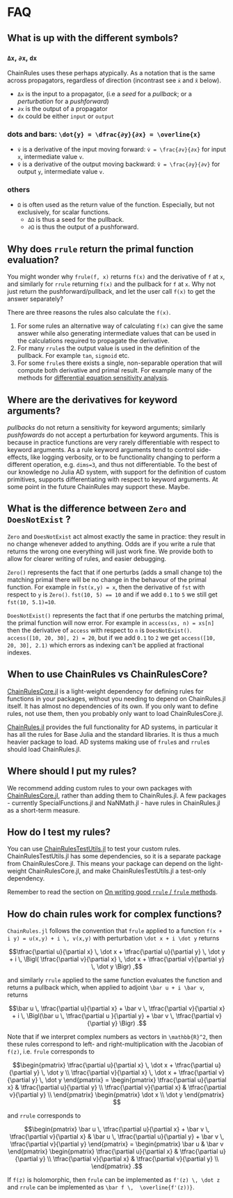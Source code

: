 # FAQ

## What is up with the different symbols?

### `Δx`, `∂x`, `dx`
ChainRules uses these perhaps atypically.
As a notation that is the same across propagators, regardless of direction (incontrast see `ẋ` and `x̄` below).

 - `Δx` is the input to a propagator, (i.e a _seed_ for a _pullback_; or a _perturbation_ for a _pushforward_)
 - `∂x` is the output of a propagator
 - `dx` could be either `input` or `output`


### dots and bars: ``\dot{y} = \dfrac{∂y}{∂x} = \overline{x}``
 - `v̇` is a derivative of the input moving forward: ``v̇ = \frac{∂v}{∂x}`` for input ``x``, intermediate value ``v``.
 - `v̄` is a derivative of the output moving backward: ``v̄ = \frac{∂y}{∂v}`` for output ``y``, intermediate value ``v``.

### others
 - `Ω` is often used as the return value of the function. Especially, but not exclusively, for scalar functions.
     - `ΔΩ` is thus a seed for the pullback.
     - `∂Ω` is thus the output of a pushforward.


## Why does `rrule` return the primal function evaluation?
You might wonder why `frule(f, x)` returns `f(x)` and the derivative of `f` at `x`, and similarly for `rrule` returning `f(x)` and the pullback for `f` at `x`.
Why not just return the pushforward/pullback, and let the user call `f(x)` to get the answer separately?

There are three reasons the rules also calculate the `f(x)`.
1. For some rules an alternative way of calculating `f(x)` can give the same answer while also generating intermediate values that can be used in the calculations required to propagate the derivative.
2. For many `rrule`s the output value is used in the definition of the pullback. For example `tan`, `sigmoid` etc.
3. For some `frule`s there exists a single, non-separable operation that will compute both derivative and primal result. For example many of the methods for [differential equation sensitivity analysis](https://docs.juliadiffeq.org/stable/analysis/sensitivity/#sensitivity-1).

## Where are the derivatives for keyword arguments?
_pullbacks_ do not return a sensitivity for keyword arguments;
similarly _pushfowards_ do not accept a perturbation for keyword arguments.
This is because in practice functions are very rarely differentiable with respect to keyword arguments.
As a rule keyword arguments tend to control side-effects, like logging verbosity,
or to be functionality changing to perform a different operation, e.g. `dims=3`, and thus not differentiable.
To the best of our knowledge no Julia AD system, with support for the definition of custom primitives, supports differentiating with respect to keyword arguments.
At some point in the future ChainRules may support these. Maybe.


## What is the difference between `Zero` and `DoesNotExist` ?
`Zero` and `DoesNotExist` act almost exactly the same in practice: they result in no change whenever added to anything.
Odds are if you write a rule that returns the wrong one everything will just work fine.
We provide both to allow for clearer writing of rules, and easier debugging.

`Zero()` represents the fact that if one perturbs (adds a small change to) the matching primal there will be no change in the behavour of the primal function.
For example in `fst(x,y) = x`, then the derivative of `fst` with respect to `y` is `Zero()`.
`fst(10, 5) == 10` and if we add `0.1` to `5` we still get `fst(10, 5.1)=10`.

`DoesNotExist()` represents the fact that if one perturbs the matching primal, the primal function will now error.
For example in `access(xs, n) = xs[n]` then the derivative of `access` with respect to `n` is `DoesNotExist()`.
`access([10, 20, 30], 2) = 20`, but if we add `0.1` to `2` we get `access([10, 20, 30], 2.1)` which errors as indexing can't be applied at fractional indexes.


## When to use ChainRules vs ChainRulesCore?

[ChainRulesCore.jl](https://github.com/JuliaDiff/ChainRulesCore.jl) is a light-weight dependency for defining rules for functions in your packages, without you needing to depend on ChainRules.jl itself.
It has almost no dependencies of its own.
If you only want to define rules, not use them, then you probably only want to load ChainRulesCore.jl.

[ChainRules.jl](https://github.com/JuliaDiff/ChainRules.jl) provides the full functionality for AD systems, in particular it has all the rules for Base Julia and the standard libraries.
It is thus a much heavier package to load.
AD systems making use of `frule`s and `rrule`s should load ChainRules.jl.

## Where should I put my rules?

We recommend adding custom rules to your own packages with [ChainRulesCore.jl](https://github.com/JuliaDiff/ChainRulesCore.jl), rather than adding them to ChainRules.jl.
A few packages - currently SpecialFunctions.jl and NaNMath.jl - have rules in ChainRules.jl as a short-term measure.

## How do I test my rules?

You can use [ChainRulesTestUtils.jl](https://github.com/JuliaDiff/ChainRulesTestUtils.jl) to test your custom rules.
ChainRulesTestUtils.jl has some dependencies, so it is a separate package from ChainRulesCore.jl.
This means your package can depend on the light-weight ChainRulesCore.jl, and make ChainRulesTestUtils.jl a test-only dependency.

Remember to read the section on [On writing good `rrule` / `frule` methods](@ref).

## How do chain rules work for complex functions?

`ChainRules.jl` follows the convention that `frule` applied to a function ``f(x + i y) = u(x,y) + i \, v(x,y)`` with perturbation ``\dot x + i \dot y`` returns
```math
\tfrac{\partial u}{\partial x} \, \dot x + \tfrac{\partial u}{\partial y} \, \dot y + i \, \Bigl( \tfrac{\partial v}{\partial x} \, \dot x + \tfrac{\partial v}{\partial y} \, \dot y \Bigr)
,
```
and similarly `rrule` applied to the same function evaluates the function and returns a pullback which, when applied to adjoint ``\bar u + i \bar v``, returns
```math
\bar u \, \tfrac{\partial u}{\partial x} + \bar v \, \tfrac{\partial v}{\partial x} + i \, \Bigl(\bar u \, \tfrac{\partial u }{\partial y} + \bar v \, \tfrac{\partial v}{\partial y} \Bigr)
.
```
Note that if we interpret complex numbers as vectors in ``\mathbb{R}^2``, then these rules correspond to left- and right-multiplication with the Jacobian of ``f(z)``, i.e. `frule` corresponds to 
```math
\begin{pmatrix}
\tfrac{\partial u}{\partial x} \, \dot x + \tfrac{\partial u}{\partial y} \, \dot y 
\\ 
\tfrac{\partial v}{\partial x} \, \dot x + \tfrac{\partial v}{\partial y} \, \dot y 
\end{pmatrix}
=
\begin{pmatrix}
\tfrac{\partial u}{\partial x} & \tfrac{\partial u}{\partial y} \\
\tfrac{\partial v}{\partial x} & \tfrac{\partial v}{\partial y} \\
\end{pmatrix}
\begin{pmatrix}
\dot x \\ \dot y
\end{pmatrix}

```
and `rrule` corresponds to 
```math
\begin{pmatrix}
\bar u \, \tfrac{\partial u}{\partial x} + \bar v \, \tfrac{\partial v}{\partial x} 
& 
\bar u \, \tfrac{\partial u}{\partial y} + \bar v \, \tfrac{\partial v}{\partial y} 
\end{pmatrix}
=
\begin{pmatrix}
\bar u & \bar v
\end{pmatrix}
\begin{pmatrix}
\tfrac{\partial u}{\partial x} & \tfrac{\partial u}{\partial y} \\
\tfrac{\partial v}{\partial x} & \tfrac{\partial v}{\partial y} \\
\end{pmatrix}
.
```

If ``f(z)`` is holomorphic, then `frule` can be implemented as ``f'(z) \, \dot z`` and `rrule` can be implemented as ``\bar f \,  \overline{f'(z))}``. 
